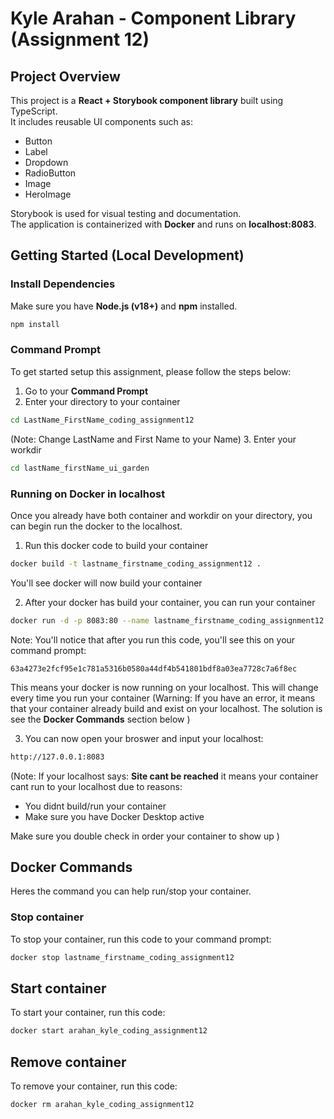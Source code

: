# Kyle Arahan - Component Library (Assignment 12)

## Project Overview
This project is a **React + Storybook component library** built using TypeScript.  
It includes reusable UI components such as:
- Button
- Label
- Dropdown
- RadioButton
- Image
- HeroImage

Storybook is used for visual testing and documentation.  
The application is containerized with **Docker** and runs on **localhost:8083**.

## Getting Started (Local Development)

### Install Dependencies
Make sure you have **Node.js (v18+)** and **npm** installed.
```bash
npm install
```
### Command Prompt
To get started setup this assignment, please follow the steps below:
1. Go to your **Command Prompt**
2. Enter your directory to your container
```bash
cd LastName_FirstName_coding_assignment12
```

 (Note: Change LastName and First Name to your Name)
3.  Enter your workdir 
```bash
cd lastName_firstName_ui_garden
```

### Running on Docker in localhost
Once you already have both container and workdir on your directory, you can begin run the docker to the localhost.

1. Run this docker code to build your container

```bash
docker build -t lastname_firstname_coding_assignment12 .
```


You'll see docker will now build your container 

2. After your docker has build your container, you can run your container

``` bash 
docker run -d -p 8083:80 --name lastname_firstname_coding_assignment12 lastname_firstname_coding_assignment12
```

Note: You'll notice that after you run this code, you'll see this on your command prompt:

```63a4273e2fcf95e1c781a5316b0580a44df4b541801bdf8a03ea7728c7a6f8ec```

This means your docker is now running on your localhost. This will change every time you run your container
(Warning: If you have an error, it means that your container already build and exist on your localhost. The solution is see the **Docker Commands** section below )

3. You can now open your broswer and input your localhost:

```bash
http://127.0.0.1:8083
```

(Note: If your localhost says: **Site cant be reached** it means your container cant run to your localhost due to reasons:
- You didnt build/run your container
- Make sure you have Docker Desktop active

Make sure you double check in order your container to show up )

## Docker Commands
Heres the command you can help run/stop your container.

### Stop container
To stop your container, run this code to your command prompt:
```bash
docker stop lastname_firstname_coding_assignment12
```

## Start container
To start your container, run this code:
```bash 
docker start arahan_kyle_coding_assignment12
```

## Remove container
To remove your container, run this code:
```bash 
docker rm arahan_kyle_coding_assignment12
```



